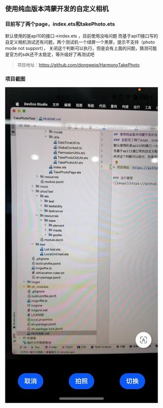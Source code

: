 ## 使用纯血版本鸿蒙开发的自定义相机
### 目前写了两个page，index.ets和takePhoto.ets
默认使用的是api10的接口->index.ets ，目前使用没啥问题
而基于api11接口写的自定义相机测试还有问题，两个测试机一个绿屏一个黑屏，提示不支持（photo mode not support），
关闭这个判断可以执行，但是会有上面的问题，猜测可能是官方的sdk还不太稳定，等升级好了再测试吧

> 项目地址：https://github.com/dongweiq/HarmonyTakePhoto


### 项目截图
![image](./shot/Screenshot_20240208095202012.jpeg)